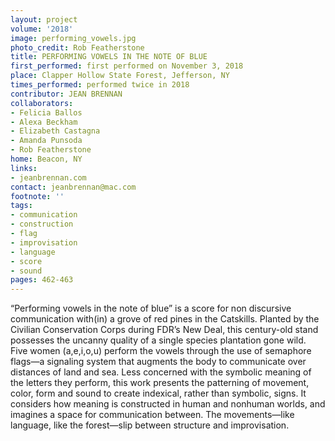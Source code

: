 ```yaml
---
layout: project
volume: '2018'
image: performing_vowels.jpg
photo_credit: Rob Featherstone
title: PERFORMING VOWELS IN THE NOTE OF BLUE
first_performed: first performed on November 3, 2018
place: Clapper Hollow State Forest, Jefferson, NY
times_performed: performed twice in 2018
contributor: JEAN BRENNAN
collaborators:
- Felicia Ballos
- Alexa Beckham
- Elizabeth Castagna
- Amanda Punsoda
- Rob Featherstone
home: Beacon, NY
links:
- jeanbrennan.com
contact: jeanbrennan@mac.com
footnote: ''
tags:
- communication
- construction
- flag
- improvisation
- language
- score
- sound
pages: 462-463
---
```


“Performing vowels in the note of blue” is a score for non discursive communication with(in) a grove of red pines in the Catskills. Planted by the Civilian Conservation Corps during FDR’s New Deal, this century-old stand possesses the uncanny quality of a single species plantation gone wild. Five women (a,e,i,o,u) perform the vowels through the use of semaphore flags—a signaling system that augments the body to communicate over distances of land and sea. Less concerned with the symbolic meaning of the letters they perform, this work presents the patterning of movement, color, form and sound to create indexical, rather than symbolic, signs. It considers how meaning is constructed in human and nonhuman worlds, and imagines a space for communication between. The movements—like language, like the forest—slip between structure and improvisation.
